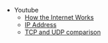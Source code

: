 
* Youtube 
    - [How the Internet Works ](https://www.youtube.com/watch?v=sMHzfigUxz4)
    - [IP Address ](https://www.youtube.com/watch?v=ThdO9beHhpA&t=1s)
    - [TCP and UDP comparison ](https://www.youtube.com/watch?v=uwoD5YsGACg)